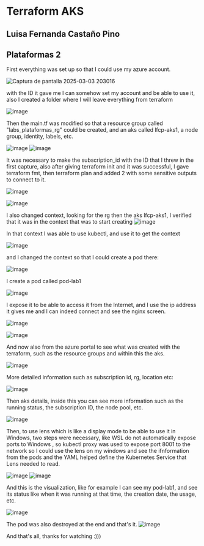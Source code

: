 # Terraform AKS
## Luisa Fernanda Castaño Pino
## Plataformas 2

First everything was set up so that I could use my azure account.

![Captura de pantalla 2025-03-03 203016](https://github.com/user-attachments/assets/b009ba4b-642c-4c7e-9316-441235fa8187)

with the ID it gave me I can somehow set my account and be able to use it, also I created a folder where I will leave everything from terraform

![image](https://github.com/user-attachments/assets/3ff30104-ebfe-4804-9e16-8d6371267438)

Then the main.tf was modified so that a resource group called "labs_plataformas_rg" could be created, and an aks called lfcp-aks1, a node group, identity, labels, etc.

![image](https://github.com/user-attachments/assets/55f05d0b-d2bd-45fe-bb5f-e1aed59fe516)
![image](https://github.com/user-attachments/assets/83021287-b83c-4dad-8213-a40e3e99015e)

It was necessary to make the subscription_id with the ID that I threw in the first capture, also after giving terraform init and it was successful, I gave terraform fmt, then terraform plan and added 2 with some sensitive outputs to connect to it.

![image](https://github.com/user-attachments/assets/07dffab0-9f16-41b6-aff3-e5482b699724)

![image](https://github.com/user-attachments/assets/1b34832b-1737-4107-8512-066fa54d2c64)

I also changed context, looking for the rg then the aks lfcp-aks1, I verified that it was in the context that was to start creating
![image](https://github.com/user-attachments/assets/d4d3ea4b-8f91-40a2-876c-de5315d6cb23)

In that context I was able to use kubectl, and use it to get the context

![image](https://github.com/user-attachments/assets/c92d984d-3770-408c-a50c-f2bd7e43e851)

and I changed the context so that I could create a pod there:

![image](https://github.com/user-attachments/assets/a4dac221-916c-47ab-a4a3-6b77cffa2c79)

I create a pod called pod-lab1

![image](https://github.com/user-attachments/assets/395a0771-eda4-4df3-8632-cbff3dc792d1)

I expose it to be able to access it from the Internet, and I use the ip address it gives me and I can indeed connect and see the nginx screen.

![image](https://github.com/user-attachments/assets/5ca661cb-465f-40dd-9aed-9047ba52b0ff)

![image](https://github.com/user-attachments/assets/4d7014fe-18f7-4143-91b9-a6402af3cd33)

And now also from the azure portal to see what was created with the terraform, such as the resource groups and within this the aks.

![image](https://github.com/user-attachments/assets/684d6aaa-8bd5-48a1-bd8b-00274f6aa92b)

More detailed information such as subscription id, rg, location etc:

![image](https://github.com/user-attachments/assets/6ed481be-ceaa-42a2-9f00-69fe9a0136d6)

Then aks details, inside this you can see more information such as the running status, the subscription ID, the node pool, etc.

![image](https://github.com/user-attachments/assets/ce2ffcf2-6522-4994-8a66-9c5093ad6e5c)

Then, to use lens which is like a display mode to be able to use it in Windows, two steps were necessary, like WSL do not automatically expose ports to Windows , so kubectl proxy was used to expose port 8001 to the network so I could use the lens on my windows and see the ifnformation from the pods and the YAML helped define the Kubernetes Service that Lens needed to read.

![image](https://github.com/user-attachments/assets/3a0a3254-f90f-43fc-a9cf-762e416a940b)
![image](https://github.com/user-attachments/assets/a8f72b48-c7cd-4b2d-9519-5ff28a79dd4c)

And this is the visualization, like for example I can see my pod-lab1, and see its status like when it was running at that time, the creation date, the usage, etc.

![image](https://github.com/user-attachments/assets/58b87dce-4e85-4107-b970-344bd34b1c98)

The pod was also destroyed at the end and that's it.
![image](https://github.com/user-attachments/assets/c417a1a6-b487-4b0c-81bf-ff92e359966a)

And that's all, thanks for watching :)))
